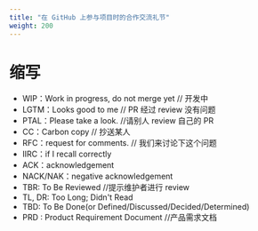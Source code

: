 ```yaml
---
title: "在 GitHub 上参与项目时的合作交流礼节"
weight: 200
---
```




# 缩写

- WIP：Work in progress, do not merge yet // 开发中
- LGTM：Looks good to me // PR 经过 review 没有问题
- PTAL：Please take a look. //请别人 review 自己的 PR
- CC：Carbon copy // 抄送某人
- RFC：request for comments. // 我们来讨论下这个问题
- IIRC：if I recall correctly
- ACK：acknowledgement 
- NACK/NAK：negative acknowledgement 
- TBR: To Be Reviewed //提示维护者进行 review
- TL, DR: Too Long; Didn't Read
- TBD: To Be Done(or Defined/Discussed/Decided/Determined)
- PRD : Product Requirement Document //产品需求文档

